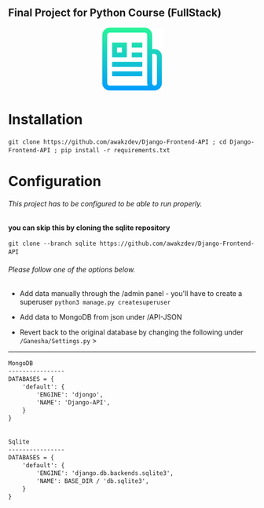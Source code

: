 ## Final Project for Python Course (FullStack)

<p align="center">
  <img src="https://github.com/awakzdev/Django-Frontend-API/blob/master/logo.png">
</p>


# Installation 
`git clone https://github.com/awakzdev/Django-Frontend-API ; cd Django-Frontend-API ; pip install -r requirements.txt`


# Configuration

###### This project has to be configured to be able to run properly.

**you can skip this by cloning the sqlite repository**

`git clone --branch sqlite https://github.com/awakzdev/Django-Frontend-API`

###### Please follow one of the options below.

- Add data manually through the /admin panel - you'll have to create a superuser `python3 manage.py createsuperuser`

- Add data to MongoDB from json under /API-JSON

- Revert back to the original database by changing the following under `/Ganesha/Settings.py` >
***

```
MongoDB
----------------
DATABASES = {
    'default': {
        'ENGINE': 'djongo',
        'NAME': 'Django-API',
    }
}


Sqlite
----------------
DATABASES = {
    'default': {
        'ENGINE': 'django.db.backends.sqlite3',
        'NAME': BASE_DIR / 'db.sqlite3',
    }
}
```

